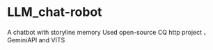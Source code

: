 # LLM_chat-robot

A chatbot with storyline memory
Used open-source CQ http project 、 GeminiAPI and VITS

